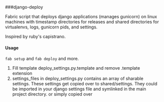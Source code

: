 ###django-deploy

Fabric script that deploys django applications (manages gunicorn) on linux machines with timestamp directories for releases and shared directories for virtualenvs, logs, gunicorn pids, and settings.  

Inspired by ruby's capistrano.

#### Usage

``` fab setup ``` and ``` fab deploy ``` and more.

1. Fill template deploy_settings.py.template and remove .template extension
2. settings_files in deploy_settings.py contains an array of sharable
settings.  These settings get copied over to shared/settings.  They 
could be imported in your django settings file and symlinked in the 
main project directory.
or simply copied over
